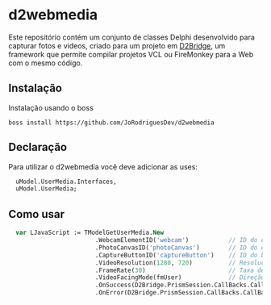# d2webmedia
Este repositório contém um conjunto de classes Delphi desenvolvido para capturar fotos e videos, criado para um projeto em [D2Bridge](https://www.d2bridge.com.br/), um framework que permite compilar projetos VCL ou FireMonkey para a Web com o mesmo código.

## Instalação
Instalação usando o boss
```
boss install https://github.com/JoRodriguesDev/d2webmedia
```

## Declaração
Para utilizar o d2webmedia você deve adicionar as uses:
```pascal
  uModel.UserMedia.Interfaces,
  uModel.UserMedia;
```

## Como usar
```pascal
  var LJavaScript := TModelGetUserMedia.New
                        .WebcamElementID('webcam')           // ID do elemento de vídeo
                        .PhotoCanvasID('photoCanvas')        // ID do elemento canvas
                        .CaptureButtonID('captureButton')    // ID do botão de captura
                        .VideoResolution(1280, 720)          // Resolução da câmera
                        .FrameRate(30)                       // Taxa de quadros
                        .VideoFacingMode(fmUser)             // Direção da câmera
                        .OnSuccess(D2Bridge.PrismSession.CallBacks.CallBackJS('OnCaptureSuccess', D2Bridge.FormUUID, 'base64Image'))   // Função de sucesso
                        .OnError(D2Bridge.PrismSession.CallBacks.CallBackJS('OnCaptureError', D2Bridge.FormUUID, 'errorMessage'));            // Função de erro
```
